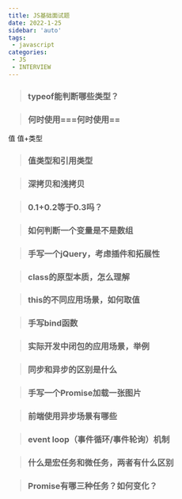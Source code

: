 ```yaml
---
title: JS基础面试题
date: 2022-1-25
sidebar: 'auto'
tags:
 - javascript
categories:
 - JS
 - INTERVIEW
---
```


> ### typeof能判断哪些类型？



> ### 何时使用===何时使用==

值 值+类型

> ### 值类型和引用类型



> ### 深拷贝和浅拷贝



> ### 0.1+0.2等于0.3吗？



> ### 如何判断一个变量是不是数组



> ### 手写一个jQuery，考虑插件和拓展性



> ### class的原型本质，怎么理解



> ### this的不同应用场景，如何取值



> ### 手写bind函数



> ### 实际开发中闭包的应用场景，举例



> ### 同步和异步的区别是什么



> ### 手写一个Promise加载一张图片



> ### 前端使用异步场景有哪些



> ### event loop（事件循环/事件轮询）机制



> ### 什么是宏任务和微任务，两者有什么区别



> ### Promise有哪三种任务？如何变化？

